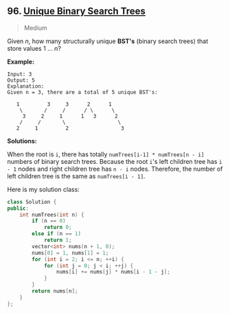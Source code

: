 ## 96. [Unique Binary Search Trees](https://leetcode.com/problems/unique-binary-search-trees/)

> Medium

Given *n*, how many structurally unique **BST's** (binary search trees) that store values 1 ... *n*?

**Example:**

```
Input: 3
Output: 5
Explanation:
Given n = 3, there are a total of 5 unique BST's:

   1         3     3      2      1
    \       /     /      / \      \
     3     2     1      1   3      2
    /     /       \                 \
   2     1         2                 3
```



**Solutions:**

When the root is `i`, there has totally `numTrees[i-1] * numTrees[n - i]` numbers of binary search trees. Because the root `i`'s left children tree has `i - 1` nodes and right children tree has `n - i` nodes. Therefore, the number of left children tree is the same as `numTrees[i - 1]`.

Here is my solution class:

```c++
class Solution {
public:
	int numTrees(int n) {
		if (n == 0)
			return 0;
		else if (n == 1)
			return 1;
		vector<int> nums(n + 1, 0);
		nums[0] = 1, nums[1] = 1;
		for (int i = 2; i <= n; ++i) {
			for (int j = 0; j < i; ++j) {
				nums[i] += nums[j] * nums[i - 1 - j];
			}
		}
		return nums[n];
	}
};
```

